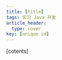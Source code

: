 ```yaml
---
title: [title]
tags: 实习 Java 开发
article_header:
  type: cover
key: [unique id]
---
```


[cotents]

<!--more-->
